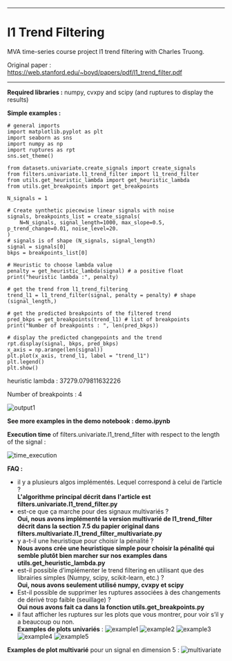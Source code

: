 ___

# l1 Trend Filtering

MVA time-series course project l1 trend filtering with Charles Truong.

Original paper : https://web.stanford.edu/~boyd/papers/pdf/l1_trend_filter.pdf

___

**Required libraries :** numpy, cvxpy and scipy (and ruptures to display the results) 

**Simple examples :** 

```
# general imports
import matplotlib.pyplot as plt
import seaborn as sns
import numpy as np
import ruptures as rpt
sns.set_theme()

from datasets.univariate.create_signals import create_signals
from filters.univariate.l1_trend_filter import l1_trend_filter
from utils.get_heuristic_lambda import get_heuristic_lambda
from utils.get_breakpoints import get_breakpoints

N_signals = 1

# Create synthetic piecewise linear signals with noise
signals, breakpoints_list = create_signals(
    N=N_signals, signal_length=1000, max_slope=0.5, p_trend_change=0.01, noise_level=20.
)
# signals is of shape (N_signals, signal_length)
signal = signals[0]
bkps = breakpoints_list[0]

# Heuristic to choose lambda value
penalty = get_heuristic_lambda(signal) # a positive float
print("heuristic lambda :", penalty)

# get the trend from l1_trend_filtering
trend_l1 = l1_trend_filter(signal, penalty = penalty) # shape (signal_length,)

# get the predicted breakpoints of the filtered trend
pred_bkps = get_breakpoints(trend_l1) # list of breakpoints
print("Number of breakpoints : ", len(pred_bkps))

# display the predicted changepoints and the trend
rpt.display(signal, bkps, pred_bkps)
x_axis = np.arange(len(signal))
plt.plot(x_axis, trend_l1, label = "trend_l1")
plt.legend()
plt.show()
```
heuristic lambda : 37279.079811632226

Number of breakpoints :  4

![output1](https://github.com/bobmnc/l1_trend_filtering/assets/96530384/d67a45cd-7221-4146-ab61-9e0240fbf332)


**See more examples in the demo notebook : demo.ipynb**


**Execution time** of filters.univariate.l1_trend_filter with respect to the length of the signal :

![time_execution](https://github.com/bobmnc/l1_trend_filtering/assets/96530384/69fd24d1-1495-4db0-b5c5-947d1a6f311a)




**FAQ :**
- il y a plusieurs algos implémentés. Lequel correspond à celui de l’article ? \
    **L'algorithme principal décrit dans l'article est filters.univariate.l1_trend_filter.py**
- est-ce que ça marche pour des signaux multivariés ? \
    **Oui, nous avons implémenté la version multivarié de l1_trend_filter décrit dans la section 7.5 du papier original dans filters.multivariate.l1_trend_filter_multivariate.py**
- y a-t-il une heuristique pour choisir la pénalité ? \
    **Nous avons crée une heuristique simple pour choisir la pénalité qui semble plutôt bien marcher sur nos examples dans utils.get_heuristic_lambda.py**
- est-il possible d’implémenter le trend filtering en utilisant que des librairies simples (Numpy, scipy, scikit-learn, etc.) ? \
    **Oui, nous avons seulement utilisé numpy, cvxpy et scipy**
- Est-il possible de supprimer les ruptures associées à des changements de dérivé trop faible (seuillage) ? \
    **Oui nous avons fait ca dans la fonction utils.get_breakpoints.py**
- il faut afficher les ruptures sur les plots que vous montrer, pour voir s’il y a beaucoup ou non. \
    **Examples de plots univariés** :
![example1](https://github.com/bobmnc/l1_trend_filtering/assets/96530384/064c2a4a-fa71-4aaf-819f-51790378579a)
![example2](https://github.com/bobmnc/l1_trend_filtering/assets/96530384/1761e111-c944-4f45-a85c-59f1ba89f2f9)
![example3](https://github.com/bobmnc/l1_trend_filtering/assets/96530384/47419195-de9b-42e4-b359-89fb139e5705)
![example4](https://github.com/bobmnc/l1_trend_filtering/assets/96530384/b5abf007-bd47-4954-a149-929561b9ef94)
![example5](https://github.com/bobmnc/l1_trend_filtering/assets/96530384/107ac487-795d-41e3-a8e9-1b68e2580eee)

**Examples de plot multivarié** pour un signal en dimension 5 :
![multivariate](https://github.com/bobmnc/l1_trend_filtering/assets/96530384/83f9f86c-d1ba-4fcd-b547-89449425f423)



  
